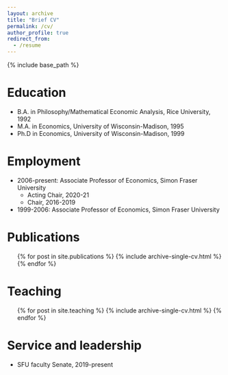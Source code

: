 ```yaml
---
layout: archive
title: "Brief CV"
permalink: /cv/
author_profile: true
redirect_from:
  - /resume
---
```


{% include base_path %}

Education
======
* B.A. in Philosophy/Mathematical Economic Analysis, Rice University, 1992
* M.A. in Economics, University of Wisconsin-Madison, 1995
* Ph.D in Economics, University of Wisconsin-Madison, 1999

Employment
======
* 2006-present: Associate Professor of Economics, Simon Fraser University
  * Acting Chair, 2020-21
  * Chair, 2016-2019
* 1999-2006: Associate Professor of Economics, Simon Fraser University

Publications
======
  <ul>{% for post in site.publications %}
    {% include archive-single-cv.html %}
  {% endfor %}</ul>
  
Teaching
======
  <ul>{% for post in site.teaching %}
    {% include archive-single-cv.html %}
  {% endfor %}</ul>
  
Service and leadership
======
* SFU faculty Senate, 2019-present
